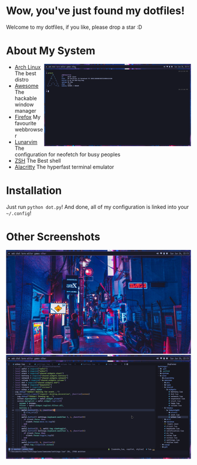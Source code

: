 # Wow, you've just found my dotfiles!
 Welcome to my dotfiles, if you like, please drop a star :D
# About My System
<img src="screenshots/pfetch.png" alt="pfetch screenshot, why not?" align="right" width="400px">

- [Arch Linux](https://archlinux.org) The best distro
- [Awesome](https://awesomewm.org) The hackable window manager
- [Firefox](https://firefox.com) My favourite webbrowser
- [Lunarvim](https://lunarvim.org) The configuration for neofetch for busy peoples
- [ZSH](https://www.zsh.org/) The Best shell
- [Alacritty](https://alacritty.org) The hyperfast terminal emulator
# Installation
Just run `python dot.py`! And done, all of my configuration is linked into your `~/.config`!
# Other Screenshots
![Desktop](screenshots/fullscreen.png)
![Neovim](screenshots/neovim.png)
